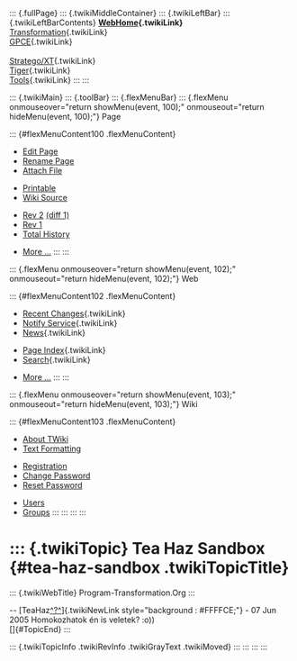 ::: {.fullPage}
::: {.twikiMiddleContainer}
::: {.twikiLeftBar}
::: {.twikiLeftBarContents}
**[WebHome](WebHome){.twikiLink}**\
[Transformation](../Transform/WebHome){.twikiLink}\
[GPCE](../Gpce/WebHome){.twikiLink}\
\
[Stratego/XT](../Stratego/WebHome){.twikiLink}\
[Tiger](../Tiger/WebHome){.twikiLink}\
[Tools](../Tools/WebHome){.twikiLink}
:::
:::

::: {.twikiMain}
::: {.toolBar}
::: {.flexMenuBar}
::: {.flexMenu onmouseover="return showMenu(event, 100);" onmouseout="return hideMenu(event, 100);"}
Page

::: {#flexMenuContent100 .flexMenuContent}
-   [Edit
    Page](http://www.program-transformation.org/edit/Main/TeaHazSandbox?t=1536827839)
-   [Rename
    Page](http://www.program-transformation.org/rename/Main/TeaHazSandbox)
-   [Attach
    File](http://www.program-transformation.org/attach/Main/TeaHazSandbox)

<!-- -->

-   [Printable](http://www.program-transformation.org/view/Main/TeaHazSandbox?skin=print.pattern)
-   [Wiki
    Source](http://www.program-transformation.org/view/Main/TeaHazSandbox?skin=text&raw=on&contenttype=text/plain)

<!-- -->

-   [Rev
    2](http://www.program-transformation.org/view/Main/TeaHazSandbox?rev=1.2)
    [(diff 1)](http://www.program-transformation.org/rdiff/Main/TeaHazSandbox?rev1=1.2&rev2=1.1)
-   [Rev
    1](http://www.program-transformation.org/view/Main/TeaHazSandbox?rev=1.1)
-   [Total
    History](http://www.program-transformation.org/rdiff/Main/TeaHazSandbox)

<!-- -->

-   [More
    \...](http://www.program-transformation.org/oops/Main/TeaHazSandbox?template=oopsmore&param1=1.2&param2=1.2)
:::
:::

::: {.flexMenu onmouseover="return showMenu(event, 102);" onmouseout="return hideMenu(event, 102);"}
Web

::: {#flexMenuContent102 .flexMenuContent}
-   [Recent Changes](WebChanges){.twikiLink}
-   [Notify Service](WebNotify){.twikiLink}
-   [News](WebNews){.twikiLink}

<!-- -->

-   [Page Index](WebIndex){.twikiLink}
-   [Search](WebSearch){.twikiLink}

<!-- -->

-   [More
    \...](http://www.program-transformation.org/oops/Main/TeaHazSandbox?template=oopsmore&param1=1.2&param2=1.2)
:::
:::

::: {.flexMenu onmouseover="return showMenu(event, 103);" onmouseout="return hideMenu(event, 103);"}
Wiki

::: {#flexMenuContent103 .flexMenuContent}
-   [About
    TWiki](http://www.program-transformation.org/view/TWiki/WebHome)
-   [Text
    Formatting](http://www.program-transformation.org/view/TWiki/TextFormattingRules)

<!-- -->

-   [Registration](http://www.program-transformation.org/view/TWiki/TWikiRegistration)
-   [Change
    Password](http://www.program-transformation.org/view/TWiki/ChangePassword)
-   [Reset
    Password](http://www.program-transformation.org/view/TWiki/ResetPassword)

<!-- -->

-   [Users](http://www.program-transformation.org/view/Main/TWikiUsers)
-   [Groups](http://www.program-transformation.org/view/Main/TWikiGroups)
:::
:::
:::
:::

::: {.twikiTopic}
Tea Haz Sandbox {#tea-haz-sandbox .twikiTopicTitle}
===============

::: {.twikiWebTitle}
Program-Transformation.Org
:::

\--
[TeaHaz[^?^](http://www.program-transformation.org/edit/Main/TeaHaz?topicparent=Main.TeaHazSandbox)]{.twikiNewLink
style="background : #FFFFCE;"} - 07 Jun 2005 Homokozhatok én is veletek?
:o))\
[]{#TopicEnd}
:::

::: {.twikiTopicInfo .twikiRevInfo .twikiGrayText .twikiMoved}
:::
:::
:::
:::
